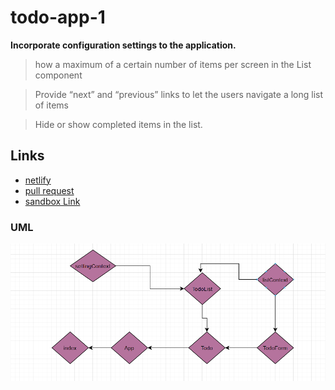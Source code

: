 # todo-app-1

**Incorporate configuration settings to the application.**


> how a maximum of a certain number of items per screen in the List component

> Provide “next” and “previous” links to let the users navigate a long list of items

> Hide or show completed items in the list.


## Links 

- [netlify](https://amazing-poitras-ad216f.netlify.app/)
- [pull request](https://github.com/amroalbarham/todo-app-1/pull/3)
- [sandbox Link](https://codesandbox.io/s/icy-field-dnlb1)

### UML

![UML](./lab31.png)
